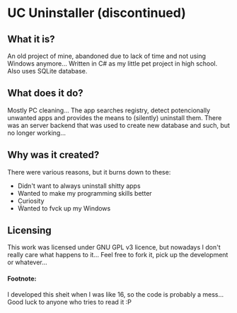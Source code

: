 # UC Uninstaller (discontinued)
## What it is?
An old project of mine, abandoned due to lack of time and not using Windows anymore... Written in C# as my little pet project in high school. Also uses SQLite database.

## What does it do?
Mostly PC cleaning... The app searches registry, detect potencionally unwanted apps and provides the means to (silently) uninstall them. There was an server backend that was used to create new database and such, but no longer working... 

## Why was it created?
There were various reasons, but it burns down to these:
* Didn't want to always uninstall shitty apps
* Wanted to make my programming skills better
* Curiosity
* Ẅanted to fvck up my Windows

## Licensing
This work was licensed under GNU GPL v3 licence, but nowadays I don't really care what happens to it... Feel free to fork it, pick up the development or whatever... 

#### Footnote:
I developed this sheit when I was like 16, so the code is probably a mess... Good luck to anyone who tries to read it :P
